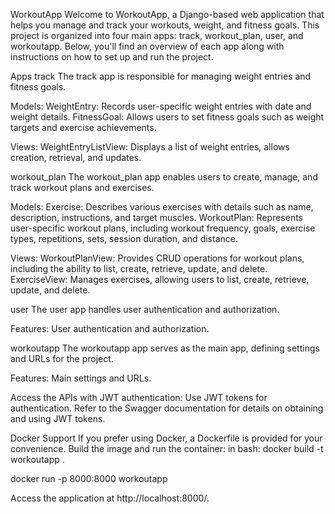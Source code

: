 WorkoutApp
Welcome to WorkoutApp, a Django-based web application that helps you manage and track your workouts, weight, and fitness goals. This project is organized into four main apps: track, workout_plan, user, and workoutapp. Below, you'll find an overview of each app along with instructions on how to set up and run the project.

Apps
track
The track app is responsible for managing weight entries and fitness goals.

Models:
WeightEntry: Records user-specific weight entries with date and weight details.
FitnessGoal: Allows users to set fitness goals such as weight targets and exercise achievements.

Views:
WeightEntryListView: Displays a list of weight entries, allows creation, retrieval, and updates.


workout_plan
The workout_plan app enables users to create, manage, and track workout plans and exercises.

Models:
Exercise: Describes various exercises with details such as name, description, instructions, and target muscles.
WorkoutPlan: Represents user-specific workout plans, including workout frequency, goals, exercise types, repetitions, sets, session duration, and distance.

Views:
WorkoutPlanView: Provides CRUD operations for workout plans, including the ability to list, create, retrieve, update, and delete.
ExerciseView: Manages exercises, allowing users to list, create, retrieve, update, and delete.


user
The user app handles user authentication and authorization.

Features:
User authentication and authorization.


workoutapp
The workoutapp app serves as the main app, defining settings and URLs for the project.

Features:
Main settings and URLs.


Access the APIs with JWT authentication:
Use JWT tokens for authentication. Refer to the Swagger documentation for details on obtaining and using JWT tokens.


Docker Support
If you prefer using Docker, a Dockerfile is provided for your convenience. Build the image and run the container:
in bash:
docker build -t workoutapp .

docker run -p 8000:8000 workoutapp

Access the application at http://localhost:8000/.
